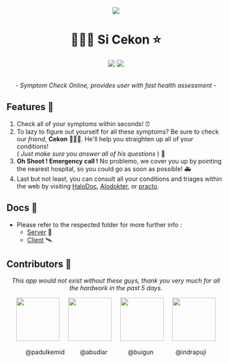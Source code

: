 <div align="center">
  <a href="https://sicekon.now.sh" target="_blank">
    <img src="https://cdn.discordapp.com/attachments/715546353304076350/717318623617744906/heartbeatlogo.png">
  </a>
</div>

<h1 align="center">👨🏼‍⚕️ Si Cekon ⭐️</h1>

<div align="center">
  <img src="https://img.shields.io/badge/License-GPLv3-blue.svg">
  <img src="https://img.shields.io/badge/Coverage-100%25-brightgreen.svg">
</div>

<p align="center">
  <br />
  <em> - Symptom Check Online, provides user with
  fast health assessment - </em>
</p>

## Features 🍹

  1. Check all of your symptoms within seconds! ⏰
  2. To lazy to figure out yourself for all these symptoms? 
     Be sure to check our *friend*, **Cekon** 👨🏻‍🔬. He'll help you
     straighten up all of your conditions!  
     ( *Just make sure you answer all of his questions* ) 🤖
  3. **Oh Shoot ! Emergency call !** No problemo, we cover you up by pointing 
     the nearest hospital, so you could go as soon as possible! 🚑
  4. Last but not least, you can consult all your conditions and triages
     within the web by visiting [HaloDoc](https://www.halodoc.com/tanya-dokter), [Alodokter](https://www.alodokter.com/landing), or [practo](https://www.practo.com/consult).

## Docs 📕

  - Please refer to the respected folder for more further info :
    - [Server](https://github.com/padulkemid/sicekon/tree/master/server) 🚀
    - [Client](https://github.com/padulkemid/sicekon/tree/master/client) 🛰

## Contributors 🧠

<p align="center">
<em>
This app would not exist without these guys, thank you very much for all the
hardwork in the past 5 days.
</em>
</p>

<div align="center">
  <img src="https://cdn.discordapp.com/attachments/715546353304076350/717883995467153418/Fadhil_Muhammad.jpg" width="100">&nbsp;&nbsp;&nbsp;&nbsp;
  <img src="https://cdn.discordapp.com/attachments/715546353304076350/717884035908501574/Alan_Budiarto.jpg" width="100">&nbsp;&nbsp;&nbsp;&nbsp;
  <img src="https://cdn.discordapp.com/attachments/715546353304076350/717884096080248842/Budi_Indra_Gunawan.jpg" width="100">&nbsp;&nbsp;&nbsp;&nbsp;
  <img src="https://cdn.discordapp.com/attachments/715546353304076350/717884127847907359/47031836.jpeg" width="100">
</div>

<div style="display: flex; flex-direction: row; justify-content: center;">
  <p>@padulkemid&nbsp;&nbsp;&nbsp;&nbsp;&nbsp;&nbsp;&nbsp;&nbsp;&nbsp;</p>
  <p>@abudiar&nbsp;&nbsp;&nbsp;&nbsp;&nbsp;&nbsp;&nbsp;&nbsp;&nbsp;&nbsp;&nbsp;&nbsp;</p>
  <p>@buigun&nbsp;&nbsp;&nbsp;&nbsp;&nbsp;&nbsp;&nbsp;&nbsp;&nbsp;&nbsp;&nbsp;&nbsp;&nbsp;</p>
  <p>@indrapuji</p>
</div>
